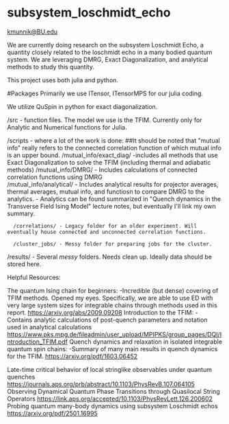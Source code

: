 # subsystem_loschmidt_echo

kmunnik@BU.edu

We are currently doing research on the subsystem Loschmidt Echo, a quantity closely related to the loschmidt echo in a many bodied quantum system. We are leveraging DMRG, Exact Diagonalization, and analytical methods to study this quantity.

This project uses both julia and python.

#Packages
Primarily we use ITensor, ITensorMPS for our julia coding.

We utilize QuSpin in python for exact diagonalization.


/src - function files. The model we use is the TFIM. Currently only for Analytic and Numerical functions for Julia.

/scripts - where a lot of the work is done:
##It should be noted that "mutual info" really refers to the connected correlation function of which mutual info is an upper bound.
      /mutual_info/exact_diag/ -includes all methods that use Exact Diagonalization to solve the TFIM (including thermal and adiabatic methods)
      /mutual_info/DMRG/  - Includes calculations of connected correlation functions using DMRG       
      /mutual_info/analytical/ - Includes analytical results for projector averages, thermal averages, mutual info, and functiosn to compare DMRG to the analytics.
                          - Analytics can be found summarized in "Quench dynamics in the Transverse Field Ising Model" lecture notes, but eventually I'll link my own summary.

      /correlations/ - Legacy folder for an older experiment. Will eventually house connected and unconnected correlation functions.

      /cluster_jobs/ - Messy folder for preparing jobs for the cluster. 

/results/ - Several *messy* folders. Needs clean up. Ideally data should be stored here.

Helpful Resources:

The quantum Ising chain for beginners:
-Incredible (but dense) covering of TFIM methods. Opened my eyes. Specifically, we are able to use ED with very large system sizes for integrable chains through methods used in this report.
https://arxiv.org/abs/2009.09208
Introduction to the TFIM:
-Contains analytic calculations of post-quench parameters and notation used in analytical calculations 
https://www.pks.mpg.de/fileadmin/user_upload/MPIPKS/group_pages/DQI/Introduction_TFIM.pdf
Quench dynamics and relaxation in isolated integrable quantum spin chains:
-Summary of many main results in quench dynamics for the TFIM.
https://arxiv.org/pdf/1603.06452

Late-time critical behavior of local stringlike observables under quantum quenches
https://journals.aps.org/prb/abstract/10.1103/PhysRevB.107.064105
Observing Dynamical Quantum Phase Transitions through Quasilocal String Operators
https://link.aps.org/accepted/10.1103/PhysRevLett.126.200602
Probing quantum many-body dynamics using subsystem Loschmidt echos
https://arxiv.org/pdf/2501.16995




